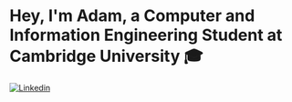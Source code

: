 # Hey, I'm Adam, a Computer and Information Engineering Student at Cambridge University 🎓


[![Linkedin](https://img.shields.io/badge/-LinkedIn-blue?style=flat&logo=Linkedin&logoColor=white)](https://www.linkedin.com/in/adam-sroka/)

<!--
**adam-sroka/adam-sroka** is a ✨ _special_ ✨ repository because its `README.md` (this file) appears on your GitHub profile.

Here are some ideas to get you started:

- 🔭 I’m currently working on ...
- 🌱 I’m currently learning ...
- 👯 I’m looking to collaborate on ...
- 🤔 I’m looking for help with ...
- 💬 Ask me about ...
- 📫 How to reach me: ...
- 😄 Pronouns: ...
- ⚡ Fun fact: ...
-->
